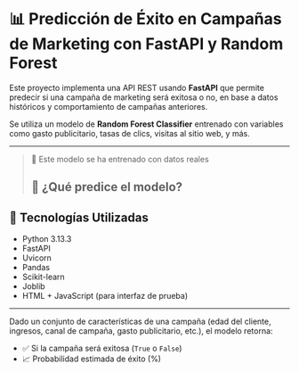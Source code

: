 # 📊 Predicción de Éxito en Campañas de Marketing con FastAPI y Random Forest

Este proyecto implementa una API REST usando **FastAPI** que permite predecir si una campaña de marketing será exitosa o no, en base a datos históricos y comportamiento de campañas anteriores.

Se utiliza un modelo de **Random Forest Classifier** entrenado con variables como gasto publicitario, tasas de clics, visitas al sitio web, y más.

---

> 📌 Este modelo se ha entrenado con datos reales
>
> ## 🧠 ¿Qué predice el modelo?

## 🔧 Tecnologías Utilizadas

- Python 3.13.3
- FastAPI
- Uvicorn
- Pandas
- Scikit-learn
- Joblib
- HTML + JavaScript (para interfaz de prueba)

---

Dado un conjunto de características de una campaña (edad del cliente, ingresos, canal de campaña, gasto publicitario, etc.), el modelo retorna:

- ✅ Si la campaña será exitosa (`True` o `False`)
- 📈 Probabilidad estimada de éxito (%)
